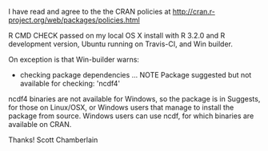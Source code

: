 I have read and agree to the the CRAN policies at http://cran.r-project.org/web/packages/policies.html

R CMD CHECK passed on my local OS X install with R 3.2.0 and
R development version, Ubuntu running on Travis-CI, and Win builder.


On exception is that Win-builder warns:

* checking package dependencies ... NOTE
Package suggested but not available for checking: 'ncdf4'


ncdf4 binaries are not available for Windows, so the package is 
in Suggests, for those on Linux/OSX, or Windows users that manage 
to install the package from source. Windows users can use ncdf, for
which binaries are available on CRAN.

Thanks! Scott Chamberlain

